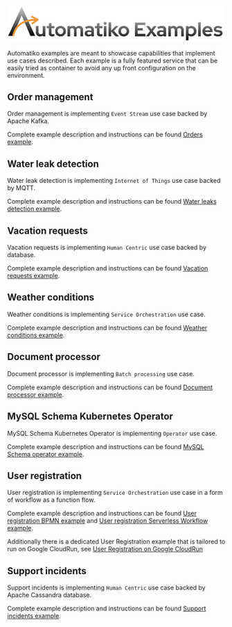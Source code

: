 <p align="center">
    <img src="img/automatiko-examples.png" width="700px" alt="Automatiko Examples"/>
</p>

Automatiko examples are meant to showcase capabilities that implement
use cases described. Each example is a fully featured service that can be
easily tried as container to avoid any up front configuration on the environment.

## Order management

Order management is implementing `Event Stream` use case backed by Apache Kafka.

Complete example description and instructions can be
found [Orders example](event-streams-orders).


## Water leak detection

Water leak detection is implementing `Internet of Things` use case backed by MQTT.

Complete example description and instructions can be
found [Water leaks detection example](event-streams-sensors).

## Vacation requests

Vacation requests is implementing `Human Centric` use case backed by database.

Complete example description and instructions can be
found [Vacation requests example](vacation-requests).

## Weather conditions

Weather conditions is implementing `Service Orchestration` use case.

Complete example description and instructions can be
found [Weather conditions example](weather-conditions).

## Document processor

Document processor is implementing `Batch processing` use case.

Complete example description and instructions can be
found [Document processor example](document-processor).

## MySQL Schema Kubernetes Operator

MySQL Schema Kubernetes Operator is implementing `Operator` use case.

Complete example description and instructions can be
found [MySQL Schema operator example](mysql-operator).

## User registration

User registration is implementing `Service Orchestration` use case in a form of
workflow as a function flow.

Complete example description and instructions can be
found [User registration BPMN example](user-registration) and
[User registration Serverless Workflow example](user-registration-sw).

Additionally there is a dedicated User Registration example that is tailored to run 
on Google CloudRun, see  [User Registration on Google CloudRun](user-registration-gcp-cloudrun)


## Support incidents

Support incidents is implementing `Human Centric` use case backed by Apache Cassandra database.

Complete example description and instructions can be
found [Support incidents example](support-incidents).